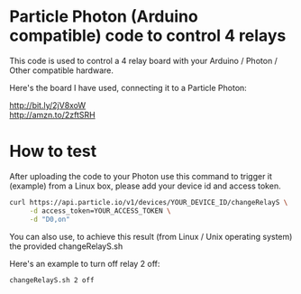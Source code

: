 # Particle Photon (Arduino compatible) code to control 4 relays
This code is used to control a 4 relay board with your Arduino / Photon / Other compatible hardware.  

Here's the board I have used, connecting it to a Particle Photon:  

http://bit.ly/2jV8xoW  
http://amzn.to/2zftSRH  

# How to test
After uploading the code to your Photon use this command to trigger it (example) from a Linux box, please add your device id and access token. 

```bash
curl https://api.particle.io/v1/devices/YOUR_DEVICE_ID/changeRelayS \
     -d access_token=YOUR_ACCESS_TOKEN \
     -d "D0,on"
```

You can also use, to achieve this result (from Linux / Unix operating system) the provided changeRelayS.sh  

Here's an example to turn off relay 2 off:  
```bash
changeRelayS.sh 2 off
```
